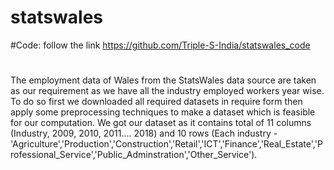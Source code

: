 # statswales

#Code: follow the link https://github.com/Triple-S-India/statswales_code 
#
The employment data of Wales from the StatsWales data source are taken as our requirement as we have all the industry employed workers year wise. To do so first we downloaded all required datasets in require form then apply some preprocessing techniques to make a dataset which is feasible for our computation. We got our dataset as it contains total of 11 columns (Industry, 2009, 2010, 2011…. 2018) and 10 rows (Each industry - 'Agriculture','Production','Construction','Retail','ICT','Finance','Real_Estate','Professional_Service','Public_Adminstration','Other_Service').      
